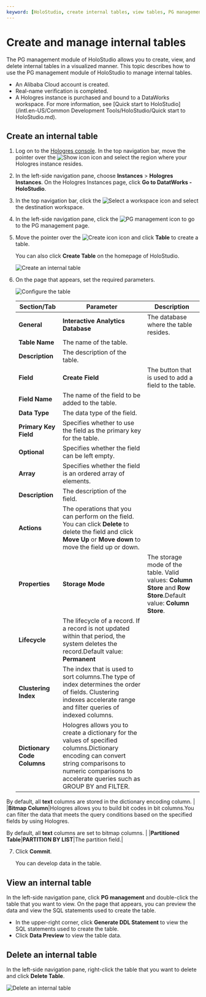 ```yaml
---
keyword: [HoloStudio, create internal tables, view tables, PG management]
---
```


# Create and manage internal tables

The PG management module of HoloStudio allows you to create, view, and delete internal tables in a visualized manner. This topic describes how to use the PG management module of HoloStudio to manage internal tables.

-   An Alibaba Cloud account is created.
-   Real-name verification is completed.
-   A Hologres instance is purchased and bound to a DataWorks workspace. For more information, see [Quick start to HoloStudio](/intl.en-US/Common Development Tools/HoloStudio/Quick start to HoloStudio.md).

## Create an internal table

1.  Log on to the [Hologres console](https://hologram.console.aliyun.com/#/instance). In the top navigation bar, move the pointer over the ![Show icon](https://static-aliyun-doc.oss-accelerate.aliyuncs.com/assets/img/en-US/4259623061/p134229.png) icon and select the region where your Hologres instance resides.

2.  In the left-side navigation pane, choose **Instances** \> **Hologres Instances**. On the Hologres Instances page, click **Go to DatatWorks - HoloStudio**.

3.  In the top navigation bar, click the ![Select a workspace](https://static-aliyun-doc.oss-accelerate.aliyuncs.com/assets/img/en-US/5770096061/p171669.png) icon and select the destination workspace.

4.  In the left-side navigation pane, click the ![PG management](https://static-aliyun-doc.oss-accelerate.aliyuncs.com/assets/img/en-US/5770096061/p171904.png) icon to go to the PG management page.

5.  Move the pointer over the ![Create icon](https://static-aliyun-doc.oss-accelerate.aliyuncs.com/assets/img/en-US/5770096061/p171689.png) icon and click **Table** to create a table.

    You can also click **Create Table** on the homepage of HoloStudio.

    ![Create an internal table](https://static-aliyun-doc.oss-accelerate.aliyuncs.com/assets/img/en-US/1166196061/p171911.png)

6.  On the page that appears, set the required parameters.

    ![Configure the table](https://static-aliyun-doc.oss-accelerate.aliyuncs.com/assets/img/en-US/1166196061/p171912.png)

    |Section/Tab|Parameter|Description|
    |-----------|---------|-----------|
    |**General**|**Interactive Analytics Database**|The database where the table resides.|
    |**Table Name**|The name of the table.|
    |**Description**|The description of the table.|
    |**Field**|**Create Field**|The button that is used to add a field to the table.|
    |**Field Name**|The name of the field to be added to the table.|
    |**Data Type**|The data type of the field.|
    |**Primary Key Field**|Specifies whether to use the field as the primary key for the table.|
    |**Optional**|Specifies whether the field can be left empty.|
    |**Array**|Specifies whether the field is an ordered array of elements.|
    |**Description**|The description of the field.|
    |**Actions**|The operations that you can perform on the field. You can click **Delete** to delete the field and click **Move Up** or **Move down** to move the field up or down.|
    |**Properties**|**Storage Mode**|The storage mode of the table. Valid values: **Column Store** and **Row Store**.Default value: **Column Store**. |
    |**Lifecycle**|The lifecycle of a record. If a record is not updated within that period, the system deletes the record.Default value: **Permanent** |
    |**Clustering Index**|The index that is used to sort columns.The type of index determines the order of fields. Clustering indexes accelerate range and filter queries of indexed columns. |
    |**Dictionary Code Columns**|Hologres allows you to create a dictionary for the values of specified columns.Dictionary encoding can convert string comparisons to numeric comparisons to accelerate queries such as GROUP BY and FILTER.

By default, all **text** columns are stored in the dictionary encoding column. |
    |**Bitmap Column**|Hologres allows you to build bit codes in bit columns.You can filter the data that meets the query conditions based on the specified fields by using Hologres.

By default, all **text** columns are set to bitmap columns. |
    |**Partitioned Table**|**PARTITION BY LIST**|The partition field.|

7.  Click **Commit**.

    You can develop data in the table.


## View an internal table

In the left-side navigation pane, click **PG management** and double-click the table that you want to view. On the page that appears, you can preview the data and view the SQL statements used to create the table.

-   In the upper-right corner, click **Generate DDL Statement** to view the SQL statements used to create the table.
-   Click **Data Preview** to view the table data.

## Delete an internal table

In the left-side navigation pane, right-click the table that you want to delete and click **Delete Table**.

![Delete an internal table](https://static-aliyun-doc.oss-accelerate.aliyuncs.com/assets/img/en-US/1166196061/p171935.png)

